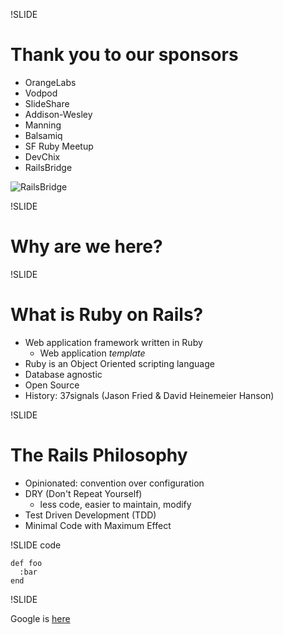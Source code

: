 !SLIDE
# Thank you to our sponsors
* OrangeLabs 
* Vodpod
* SlideShare
* Addison-Wesley
* Manning
* Balsamiq
* SF Ruby Meetup
* DevChix
* RailsBridge

![RailsBridge](http://teachingkids.railsbridge.org/images/logo.png)

!SLIDE
# Why are we here?

!SLIDE
# What is Ruby on Rails?
* Web application framework written in Ruby
  * Web application *template* 
* Ruby is an Object Oriented scripting language
* Database agnostic
* Open Source
* History: 37signals (Jason Fried & David Heinemeier Hanson)

!SLIDE
# The Rails Philosophy
* Opinionated: convention over configuration
* DRY (Don't Repeat Yourself)
  * less code, easier to maintain, modify
* Test Driven Development (TDD)
* Minimal Code with Maximum Effect


!SLIDE code

    def foo
      :bar
    end

!SLIDE

Google is [here](http://google.com)


